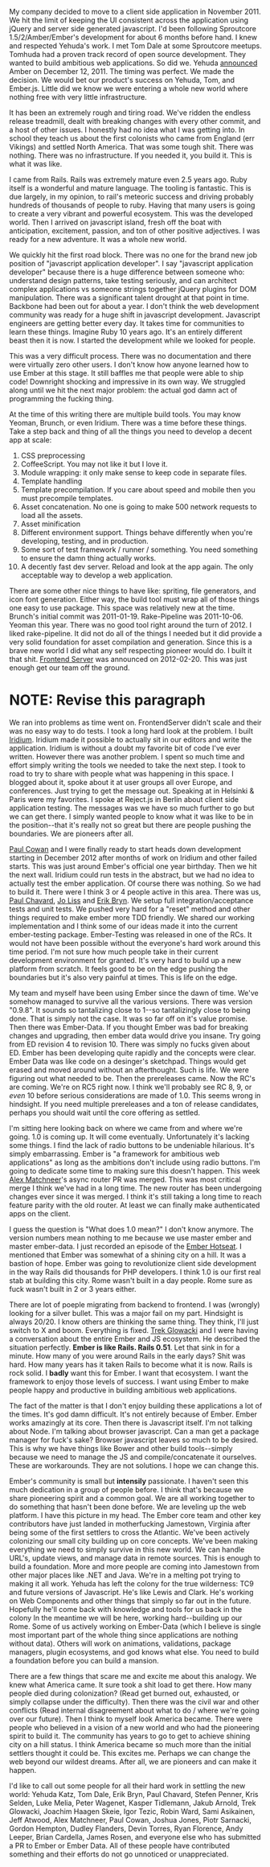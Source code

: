 My company decided to move to a client side application in November 2011.
We hit the limit of keeping the UI consistent across the application
using jQuery and server side generated javascript. I'd been following
Sproutcore 1.5/2/Amber/Ember's development for about 6 months before
hand. I knew and respected Yehuda's work. I met Tom Dale at some
Sproutcore meetups. Tomhuda had a proven track record of open source
development. They wanted to build ambitious web applications. So did
we.  Yehuda [announced](http://yehudakatz.com/2011/12/08/announcing-amber-js/)
Amber on December 12, 2011. The timing was perfect. We made the
decision. We would bet our product's success on Yehuda, Tom, and
Ember.js. Little did we know we were entering a whole new world where
nothing free with very little infrastructure.

It has been an extremely rough and tiring road. We've ridden the
endless release treadmill, dealt with breaking changes with every
other commit, and a host of other issues. I honestly had no idea what
I was getting into. In school they teach us about the first colonists
who came from England (err Vikings) and settled North America. That
was some tough shit. There was nothing. There was no infrastructure.
If you needed it, you build it. This is what it was like.

I came from Rails. Rails was extremely mature even 2.5 years ago. Ruby
itself is a wonderful and mature language. The tooling is fantastic.
This is due largely, in my opinion, to rail's meteoric success and
driving probably hundreds of thousands of people to ruby. Having that
many users is going to create a very vibrant and powerful ecosystem.
This was the developed world. Then I arrived on javascript island,
fresh off the boat with anticipation, excitement, passion, and ton of
other positive adjectives. I was ready for a new adventure. It was a
whole new world.

We quickly hit the first road block. There was no one for the brand
new job position of "javascript application developer". I say
"javascript application developer" because there is a huge difference
between someone who: understand design patterns, take testing
seriously, and can architect complex applications vs someone strings
together jQuery plugins for DOM manipulation. There was a significant
talent drought at that point in time. Backbone had been out for about
a year. I don't think the web development community was ready for a
huge shift in javascript development. Javascript engineers are getting
better every day. It takes time for communities to learn these things.
Imagine Ruby 10 years ago. It's an entirely different beast then it is
now. I started the development while we looked for people.

This was a very difficult process. There was no documentation and
there were virtually zero other users. I don't know how anyone learned
how to use Ember at this stage. It still baffles me that people were
able to ship code! Downright shocking and impressive in its own way.
We struggled along until we hit the next major problem: the actual god
damn act of programming the fucking thing.

At the time of this writing there are multiple build tools. You may
know Yeoman, Brunch, or even Iridium. There was a time before these
things. Take a step back and thing of all the
things you need to develop a decent app at scale:

1. CSS preprocessing
2. CoffeeScript. You may not like it but I love it.
3. Module wrapping: it only make sense to keep code in separate files.
4. Template handling
5. Template precompilation. If you care about speed and 
  mobile then you must precompile templates.
6. Asset concatenation. No one is going to make 500 network requests
  to load all the assets.
7. Asset minification
8. Different environment support. Things behave differently when
  you're developing, testing, and in production.
9. Some sort of test framework / runner / something. You need
  something to ensure the damn thing actually works.
10. A decently fast dev server. Reload and look at the app again. The
  only acceptable way to develop a web application.

There are some other nice things to have like: spriting, file
generators, and icon font generation. Either way, the build tool must
wrap all of those things one easy to use package. This space was
relatively new at the time. Brunch's initial commit was 2011-01-19.
Rake-Pipeline was 2011-10-06. Yeoman this year. There was no good tool
right around the turn of 2012. I liked rake-pipeline. It did not do
all of the things I needed but it did provide a very solid foundation
for asset compilation and generation. Since this is a brave new world
I did what any self respecting pioneer would do. I built it that shit.
[Frontend Server](/asf) was announced on 2012-02-20. This was just
enough get our team off the ground. 

# NOTE: Revise this paragraph
We ran into problems as time went on. FrontendServer didn't scale and
their was no easy way to do tests. I took a long hard look at the
problem. I built [Iridium](http://github.com/radiumsoftware/iridium).
Iridium made it possible to actually sit in our editors and write the
application. Iridium is without a doubt my favorite bit of code I've
ever written. However there was another problem. I spent so much time
and effort simply writing the tools we needed to take the next step. I
took to road to try to share with people what was happening in this
space. I blogged about it, spoke about it at user groups all over
Europe, and conferences. Just trying to get the message out. Speaking
at in Helsinki & Paris were my favorites. I spoke at Reject.js in
Berlin about client side application testing. The messages was we
have so much further to go but we can get there. I simply wanted
people to know what it was like to be in the position--that it's
really not so great but there are people pushing the boundaries. We
are pioneers after all.

[Paul Cowan](http://twitter.com/dagda1) and I were finally ready to
start heads down development starting in December 2012 after months of
work on Iridium and other failed starts. This was just
around Ember's official one year birthday. Then we hit the next wall. Iridium
could run tests in the abstract, but we had no idea to actually test
the ember application. Of course there was nothing. So we had to build it.
There were I think 3 or 4 people active in this area. 
There was us, [Paul Chavard](/https://twitter.com/tchak13),
[Jo Liss](/https://twitter.com/jo_liss) and [Erik Bryn](http://twitter.com/ebryn).
We setup full integration/acceptance tests and unit
tests. We pushed very hard for a "reset" method and other things
required to make ember more TDD friendly. We shared our working
implementation and I think some of our ideas made it into the current
ember-testing package. Ember-Testing was released in one of the RCs.
It would not have been possible without the everyone's hard work
around this time period. I'm not sure how much people take in their
current development environment for granted. It's very hard to build
up a new platform from scratch. It feels good to be on the edge
pushing the boundaries but it's also very painful at times. This is
life on the edge.

My team and myself have been using Ember since the dawn of time. We've
somehow managed to survive all the various versions. There was version
"0.9.8". It sounds so tantalizing close to 1--so tantalizingly close
to being done. That is simply not the case. It was so far off on
it's value promise. Then there was Ember-Data. If you thought Ember was
bad for breaking changes and upgrading, then ember data would drive
you insane. Try going from ED revision 4 to revision 10. There was simply no fucks
given about ED. Ember has been developing quite rapidly and the
concepts were clear. Ember Data was like code on a desinger's
sketchpad. Things would get erased and moved around without an afterthought.
Such is life. We were figuring out what needed to be. Then
the prereleases came. Now the RC's are coming. We're on RC5 right
now. I think we'll probably see RC 8, 9, or *even* 10 before serious
considerations are made of 1.0. This seems wrong in hindsight. If you
need multiple prereleases and a ton of release candidates, perhaps you
should wait until the core offering as settled.

I'm sitting here looking back on where we came from and where we're
going. 1.0 is coming up. It will come eventually. Unfortunately it's
lacking some things. I find the lack of radio buttons to be undeniable
hilarious. It's simply embarrassing. Ember is "a framework for ambitious
web applications" as long as the ambitions don't include using radio
buttons. I'm going to dedicate some time to making sure this doesn't
happen. This week [Alex Matchneer](http://twitter.com/matchy)'s async router PR was merged.
This was most critical merge I think we've had in a long time. The new
router has been undergoing changes ever since it was merged. I think
it's still taking a long time to reach feature parity with the old
router. At least we can finally make authenticated apps on the client.

I guess the question is "What does 1.0 mean?" I don't know anymore.
The version numbers mean nothing to me because we use master ember and
master ember-data. I just recorded an episode of the [Ember
Hotseat](http://emberhotseat.com). I mentioned that Ember was somewhat
of a shining city on a hill. It was a bastion of hope. Ember was going
to revolutionize client side development in the way Rails did
thousands for PHP developers. I think 1.0 is our first real stab at
building this city. Rome wasn't built in a day people. Rome sure as
fuck wasn't built in 2 or 3 years either.

There are lot of poeple migrating from backend to frontend. I was
(wrongly) looking for a silver bullet. This was a major fail on my part.
Hindsight is always 20/20. I know others are thinking the same thing.
They think, I'll just switch to X and boom. Everything is fixed. [Trek
Glowacki](https://twitter.com/trek) and I were having a conversation about the entire Ember and
JS ecosystem. He described the situation perfectly. **Ember is like
Rails. Rails 0.51**. Let that sink in for a minute. How many of you
were around Rails in the early days? Shit was hard. How many years has
it taken Rails to become what it is now. Rails is rock solid. I
**badly** want this for Ember. I want that ecosystem. I want the framework
to enjoy those levels of success. I want using Ember to make people
happy and productive in building ambitious web applications.

The fact of the matter is that I don't enjoy building these
applications a lot of the times. It's god damn difficult. It's not
entirely because of Ember. Ember works amazingly at its core. Then
there is Javascript itself. I'm not talking about Node. I'm talking
about browser javascript. Can a man get a package manager for fuck's
sake? Browser javascript leaves so much to be desired. This is why we
have things like Bower and other build tools--simply because we need
to manage the JS and compile/concatenate it ourselves. These are
workarounds. They are not solutions. I hope we can change this.

Ember's community is small but **intensily** passionate. I haven't
seen this much dedication in a group of people before. I think that's
because we share pioneering spirit and a common goal. We are all
working together to do something that hasn't been done before. We are
leveling up the web platform. I have this picture in my head. The
Ember core team and other key contributors have just landed in
motherfucking Jamestown, Virginia after being some of the first
settlers to cross the Atlantic. We've been actively colonizing our
small city building up on core concepts. We've been making everything
we need to simply survive in this new world. We can handle URL's,
update views, and manage data in remote sources. This is enough to
build a foundation. More and more people are coming into Jamestown
from other major places like .NET and Java. We're in a melting pot
trying to making it all work. Yehuda has left the colony for the true
wilderness: TC9 and future versions of Javascript. He's like Lewis and
Clark. He's working on Web Components and other things that simply so
far out in the future. Hopefully he'll come back with knowledge and
tools for us back in the colony In the meantime we will be here,
working hard--building up our Rome. Some of us actively working on
Ember-Data (which I believe is single most important part of the whole
thing since applications are nothing without data). Others will work
on animations, validations, package managers, plugin ecosystems, and
god knows what else. You need to build a foundation before you can
build a mansion.

There are a few things that scare me and excite me about this analogy.
We knew what America came. It sure took a shit load to
get there. How many people died during colonization? (Read get burned
out, exhausted, or simply collapse under the difficulty). Then there
was the civil war and other conflicts (Read internal
disagreement about what to do / where we're going over our future).
Then I think to myself look America became. There were people who
believed in a vision of a new world and who had the pioneering spirit to build
it. The community has years to go to get to achieve shining city on a
hill status. I think America became so much more than the initial
settlers thought it could be. This excites me. Perhaps we can change
the web beyond our wildest dreams. After all, we are pioneers and can
make it happen.

I'd like to call out some people for all their hard work in settling
the new world: Yehuda Katz, Tom Dale, Erik Bryn, Paul Chavard, Stefen
Penner, Kris Selden, Luke Melia, Peter Wagenet, Kasper Tidlemann,
Jakub Arnold, Trek Glowacki, Joachim Haagen Skeie, Igor Tezic, Robin
Ward, Sami Asikainen, Jeff Atwood, Alex Matchneer, Paul Cowan, Joshua
Jones, Piotr Sarnacki, Gordon Hempton, Dudley Flanders, Devin Torres,
Ryan Florence, Andy Leeper, Brian Cardella, James Rosen, and everyone
else who has submitted a PR to Ember or Ember Data. All of these
people have contributed something and their efforts do not go
unnoticed or unappreciated.
